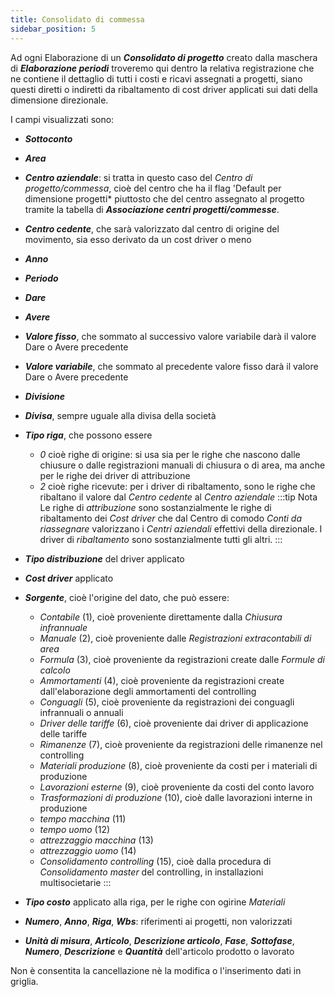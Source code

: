 ```yaml
---
title: Consolidato di commessa
sidebar_position: 5
---
```


Ad ogni Elaborazione di un ***Consolidato di progetto*** creato dalla maschera di ***Elaborazione periodi*** troveremo qui dentro la relativa registrazione che ne contiene il dettaglio di tutti i costi e ricavi assegnati a progetti, siano questi diretti o indiretti da ribaltamento di cost driver applicati sui dati della dimensione direzionale.

I campi visualizzati sono:

- ***Sottoconto***
- ***Area***
- ***Centro aziendale***: si tratta in questo caso del *Centro di progetto/commessa*, cioè del centro che ha il flag 'Default per dimensione progetti* piuttosto che del centro assegnato al progetto tramite la tabella di ***Associazione centri progetti/commesse***.
- ***Centro cedente***, che sarà valorizzato dal centro di origine del movimento, sia esso derivato da un cost driver o meno
- ***Anno***
- ***Periodo***
- ***Dare***
- ***Avere***
- ***Valore fisso***, che sommato al successivo valore variabile darà il valore Dare o Avere precedente
- ***Valore variabile***, che sommato al precedente valore fisso darà il valore Dare o Avere precedente
- ***Divisione***
- ***Divisa***, sempre uguale alla divisa della società
- ***Tipo riga***, che possono essere
    - *0* cioè righe di origine: si usa sia per le righe che nascono dalle chiusure o dalle registrazioni manuali di chiusura o di area, ma anche per le righe dei driver di attribuzione
    - *2* cioè righe ricevute: per i driver di ribaltamento, sono le righe che ribaltano il valore dal *Centro cedente* al *Centro aziendale*
:::tip Nota
Le righe di *attribuzione* sono sostanzialmente le righe di ribaltamento dei *Cost driver* che dal Centro di comodo *Conti da riassegnare* valorizzano i *Centri aziendali* effettivi della direzionale. I driver di *ribaltamento* sono sostanzialmente tutti gli altri.
:::
- ***Tipo distribuzione*** del driver applicato
- ***Cost driver*** applicato
- ***Sorgente***, cioè l'origine del dato, che può essere:
    - *Contabile* (1), cioè proveniente direttamente dalla *Chiusura infrannuale*
    - *Manuale* (2), cioè proveniente dalle *Registrazioni extracontabili di area*
    - *Formula* (3), cioè proveniente da registrazioni create dalle *Formule di calcolo*
    - *Ammortamenti* (4), cioè proveniente da registrazioni create dall'elaborazione degli ammortamenti del controlling
    - *Conguagli* (5), cioè proveniente da registrazioni dei conguagli infrannuali o annuali
    - *Driver delle tariffe* (6), cioè proveniente dai driver di applicazione delle tariffe 
    - *Rimanenze* (7), cioè proveniente da registrazioni delle rimanenze nel controlling
    - *Materiali produzione* (8), cioè proveniente da costi per i materiali di produzione
    - *Lavorazioni esterne* (9), cioè proveniente da costi del conto lavoro
    - *Trasformazioni di produzione* (10), cioè dalle lavorazioni interne in produzione
    - *tempo macchina* (11)
    - *tempo uomo* (12)
    - *attrezzaggio macchina* (13)
    - *attrezzaggio uomo* (14)
    - *Consolidamento controlling* (15), cioè dalla procedura di *Consolidamento master* del controlling, in installazioni multisocietarie
:::

- ***Tipo costo*** applicato alla riga, per le righe con ogirine *Materiali*

- ***Numero***, ***Anno***, ***Riga***, ***Wbs***: riferimenti ai progetti, non valorizzati

- ***Unità di misura***, ***Articolo***, ***Descrizione articolo***, ***Fase***, ***Sottofase***, ***Numero***, ***Descrizione*** e ***Quantità*** dell'articolo prodotto o lavorato

Non è consentita la cancellazione nè la modifica o l'inserimento dati in griglia.